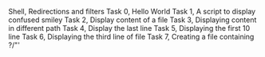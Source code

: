  Shell, Redirections and filters
Task 0, Hello World
Task 1, A script to display confused smiley
Task 2, Display content of a file
Task 3, Displaying content in different path
Task 4, Display the last line
Task 5, Displaying the first 10 line
Task 6, Displaying the third line of file
Task 7, Creating a file containing ?/"'
